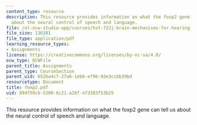 ```yaml
---
content_type: resource
description: This resource provides information on what the foxp2 gene can tell us
  about the neural control of speech and language.
file: /ol-ocw-studio-app/courses/hst-722j-brain-mechanisms-for-hearing-and-speech-fall-2005/894759cb52006c21a26fe73383f53b25_foxp2.pdf
file_size: 136381
file_type: application/pdf
learning_resource_types:
- Assignments
license: https://creativecommons.org/licenses/by-nc-sa/4.0/
ocw_type: OCWFile
parent_title: Assignments
parent_type: CourseSection
parent_uid: 652ba4c7-27a6-1eb6-e79b-93e3ccbb39bd
resourcetype: Document
title: foxp2.pdf
uid: 894759cb-5200-6c21-a26f-e73383f53b25
---
```

This resource provides information on what the foxp2 gene can tell us about the neural control of speech and language.